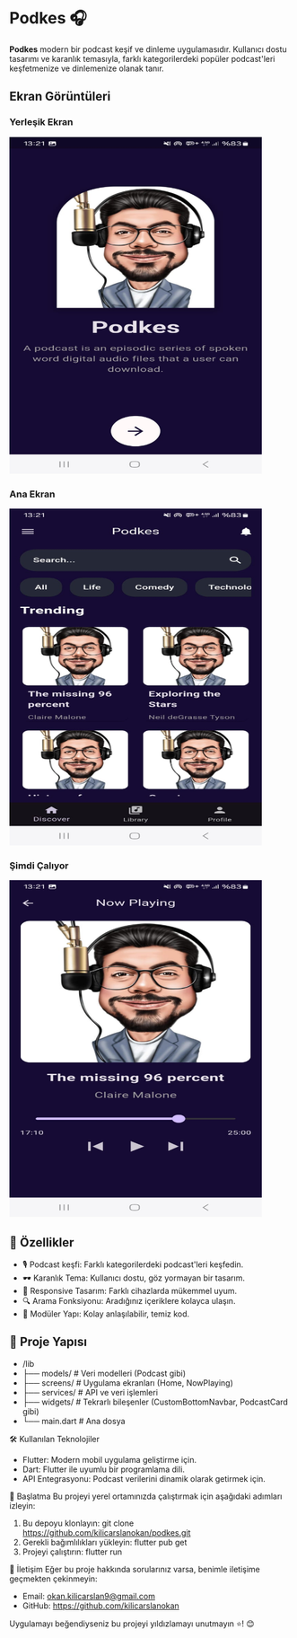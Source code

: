 # Podkes 🎧

**Podkes** modern bir podcast keşif ve dinleme uygulamasıdır. Kullanıcı dostu tasarımı ve karanlık temasıyla, farklı kategorilerdeki popüler podcast'leri keşfetmenize ve dinlemenize olanak tanır.

## Ekran Görüntüleri

### Yerleşik Ekran
<img src="./screenshots/onboarding_screen.jpg" alt="Yerleşik Ekran" width="450" height="600">

### Ana Ekran
<img src="./screenshots/home_screen.jpg" alt="Ana Ekran" width="450" height="600">

### Şimdi Çalıyor
<img src="./screenshots/now_playing.jpg" alt="Şimdi Çalıyor" width="450" height="600">

## 🚀 Özellikler

- 🎙️ Podcast keşfi: Farklı kategorilerdeki podcast'leri keşfedin.
- 🕶️ Karanlık Tema: Kullanıcı dostu, göz yormayan bir tasarım.
- 📱 Responsive Tasarım: Farklı cihazlarda mükemmel uyum.
- 🔍 Arama Fonksiyonu: Aradığınız içeriklere kolayca ulaşın.
- 📂 Modüler Yapı: Kolay anlaşılabilir, temiz kod.

## 📂 Proje Yapısı

- /lib
 -  ├── models/          # Veri modelleri (Podcast gibi)
 -  ├── screens/         # Uygulama ekranları (Home, NowPlaying)
 -  ├── services/        # API ve veri işlemleri
 -  ├── widgets/         # Tekrarlı bileşenler (CustomBottomNavbar, PodcastCard gibi)
 -  └── main.dart        # Ana dosya

🛠️ Kullanılan Teknolojiler
- Flutter: Modern mobil uygulama geliştirme için.
- Dart: Flutter ile uyumlu bir programlama dili.
- API Entegrasyonu: Podcast verilerini dinamik olarak getirmek için.

🚀 Başlatma
Bu projeyi yerel ortamınızda çalıştırmak için aşağıdaki adımları izleyin:
1. Bu depoyu klonlayın:
git clone https://github.com/kilicarslanokan/podkes.git
2. Gerekli bağımlılıkları yükleyin:
flutter pub get
3. Projeyi çalıştırın:
flutter run

📧 İletişim
Eğer bu proje hakkında sorularınız varsa, benimle iletişime geçmekten çekinmeyin:

- Email: okan.kilicarslan9@gmail.com
- GitHub: https://github.com/kilicarslanokan

Uygulamayı beğendiyseniz bu projeyi yıldızlamayı unutmayın ⭐! 😊
